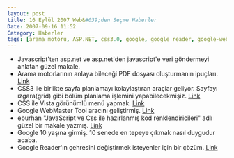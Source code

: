 ```yaml
---
layout: post
title: 16 Eylül 2007 Web&#039;den Seçme Haberler
Date: 2007-09-16 11:52
Category: Haberler
tags: [arama motoru, ASP.NET, css3.0, google, google reader, google-web-mater-tool, Haberler, Javascript, pdf]
---
```


-   Javascript'ten asp.net ve asp.net'den javascript'e veri göndermeyi
    anlatan güzel makale. 
-   Arama motorlarının anlaya bileceği PDF dosyası oluşturmanın
    ipuçları. [Link][1]
-   CSS3 ile birlikte sayfa planlamayı kolaylaştıran araçlar geliyor.
    Sayfayı ızgara(grid) gibi bölüm planlama işlemini yapabilecekmişiz.
    [Link][2]
-   CSS ile Vista görünümlü menü yapmak. [Link][3]
-   Google WebMaster Tool aracını geliştirmiş. [Link][4]
-   eburhan "JavaScript ve Css ile hazırlanmış kod renklendiricileri"
    adlı güzel bir makale yazmış. [Link][5]
-   Google 10 yaşına girmiş. 10 senede en tepeye çıkmak nasıl duygudur
    acaba.
-   Google Reader'ın çehresini değiştirmek isteyenler için bir çözüm.
    [Link][6]


  [1]: http://searchengineland.com/070912-095906.php
    "arama motoruna uygun PDF"
  [2]: http://www.css3.info/more-layout-options-with-grid-positioning/
    "CSS3 ve ızgara"
  [3]: http://blog.itookia.com/post/How-to-create-VISTA-style-toolbar-with-CSS.aspx
    "vista görünümlü menü"
  [4]: http://googlesystem.blogspot.com/2007/09/number-of-igoogle-google-reader.html
    "Google WebMaster Tool"
  [5]: http://www.eburhan.com/javascript-ve-css-ile-hazirlanmis-kod-renklendiricileri/
    "kod renklendiriciler"
  [6]: http://www.hicksdesign.co.uk/journal/google-reader-theme-12
    "Google Reader"

